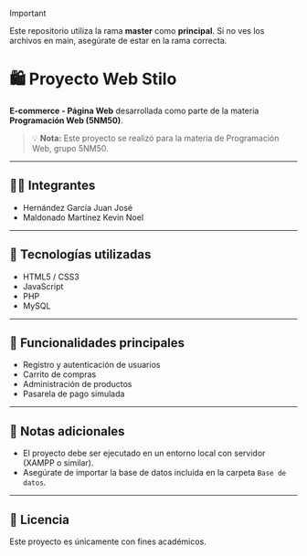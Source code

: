 > [!IMPORTANT]
> Este repositorio utiliza la rama **master** como **principal**. Si no ves los archivos en main, asegúrate de estar en la rama correcta.




# 🛍️ Proyecto Web Stilo

**E-commerce - Página Web** desarrollada como parte de la materia **Programación Web (5NM50)**.

> 💡 **Nota:** Este proyecto se realizó para la materia de Programación Web, grupo 5NM50.

---

## 👨‍💻 Integrantes

- Hernández García Juan José  
- Maldonado Martínez Kevin Noel

---

## 🧱 Tecnologías utilizadas

- HTML5 / CSS3
- JavaScript
- PHP
- MySQL

---

## 🚀 Funcionalidades principales

- Registro y autenticación de usuarios
- Carrito de compras
- Administración de productos
- Pasarela de pago simulada

---

## 📌 Notas adicionales

- El proyecto debe ser ejecutado en un entorno local con servidor (XAMPP o similar).
- Asegúrate de importar la base de datos incluida en la carpeta `Base de datos`.

---

## 📝 Licencia

Este proyecto es únicamente con fines académicos.
